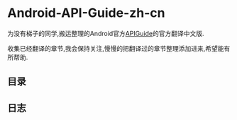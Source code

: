 # Android-API-Guide-zh-cn

为没有梯子的同学,搬运整理的Android官方[APIGuide](http://developer.android.com/intl/zh-cn/guide/)的官方翻译中文版.  

收集已经翻译的章节,我会保持关注,慢慢的把翻译过的章节整理添加进来,希望能有所帮助.  

## 目录


## 日志


